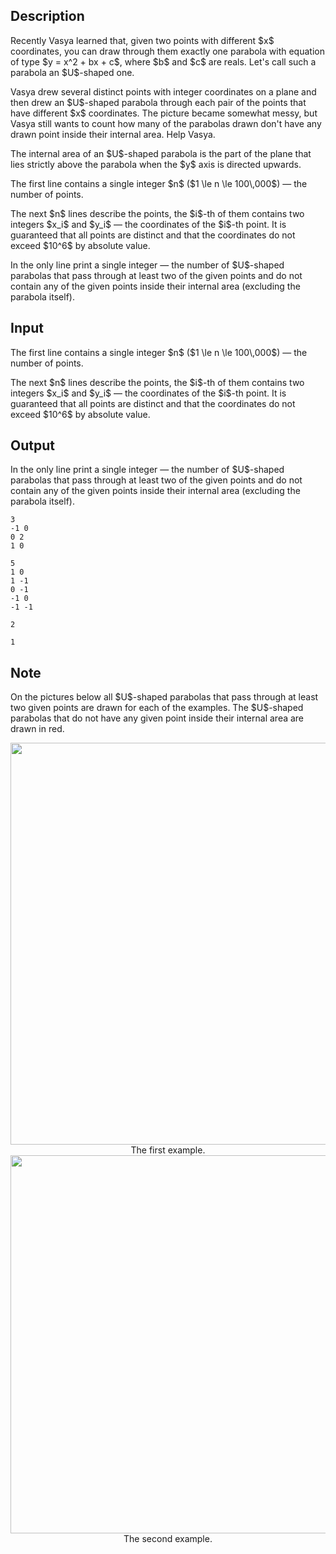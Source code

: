 ## Description

<div><p>Recently Vasya learned that, given two points with different $x$ coordinates, you can draw through them exactly one parabola with equation of type $y = x^2 + bx + c$, where $b$ and $c$ are reals. Let's call such a parabola an $U$-shaped one.</p><p>Vasya drew several distinct points with integer coordinates on a plane and then drew an $U$-shaped parabola through each pair of the points that have different $x$ coordinates. The picture became somewhat messy, but Vasya still wants to count how many of the parabolas drawn don't have any drawn point inside their internal area. Help Vasya.</p><p>The internal area of an $U$-shaped parabola is the part of the plane that lies strictly above the parabola when the $y$ axis is directed upwards.</p></div><div class="input-specification"><p>The first line contains a single integer $n$ ($1 \le n \le 100\,000$)&nbsp;— the number of points.</p><p>The next $n$ lines describe the points, the $i$-th of them contains two integers $x_i$ and $y_i$&nbsp;— the coordinates of the $i$-th point. It is guaranteed that all points are distinct and that the coordinates do not exceed $10^6$ by absolute value.</p></div><div class="output-specification"><p>In the only line print a single integer&nbsp;— the number of $U$-shaped parabolas that pass through at least two of the given points and do not contain any of the given points inside their internal area (excluding the parabola itself).</p></div>

## Input

<p>The first line contains a single integer $n$ ($1 \le n \le 100\,000$)&nbsp;— the number of points.</p><p>The next $n$ lines describe the points, the $i$-th of them contains two integers $x_i$ and $y_i$&nbsp;— the coordinates of the $i$-th point. It is guaranteed that all points are distinct and that the coordinates do not exceed $10^6$ by absolute value.</p>

## Output

<p>In the only line print a single integer&nbsp;— the number of $U$-shaped parabolas that pass through at least two of the given points and do not contain any of the given points inside their internal area (excluding the parabola itself).</p>





```input1
3
-1 0
0 2
1 0
```




```input2
5
1 0
1 -1
0 -1
-1 0
-1 -1
```




```output1
2
```




```output2
1
```



## Note

<p>On the pictures below all $U$-shaped parabolas that pass through at least two given points are drawn for each of the examples. The $U$-shaped parabolas that do not have any given point inside their internal area are drawn in red. </p><center> <img class="tex-graphics" height="643px" src="file://gbGYnwXL.png" style="max-width: 100.0%;max-height: 100.0%;" width="756px"> The first example. </center><center> <img class="tex-graphics" height="605px" src="file://48J8cboJ.png" style="max-width: 100.0%;max-height: 100.0%;" width="756px"> The second example. </center>
